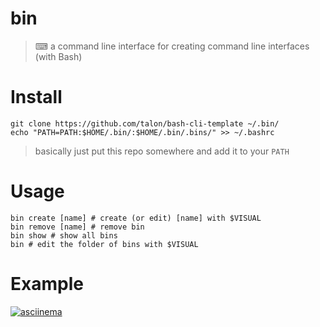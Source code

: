 # bin
> ⌨ a command line interface for creating command line interfaces (with Bash)

# Install

```
git clone https://github.com/talon/bash-cli-template ~/.bin/
echo "PATH=PATH:$HOME/.bin/:$HOME/.bin/.bins/" >> ~/.bashrc
```
> basically just put this repo somewhere and add it to your `PATH`

# Usage

```
bin create [name] # create (or edit) [name] with $VISUAL
bin remove [name] # remove bin
bin show # show all bins
bin # edit the folder of bins with $VISUAL
```

# Example

[![asciinema]( https://asciinema.org/a/269700.svg)](https://asciinema.org/a/269700)
